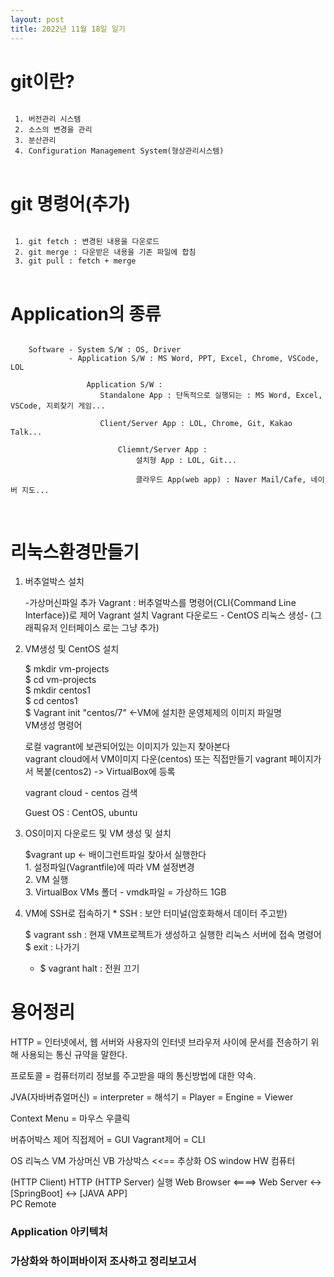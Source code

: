 ```yaml
---
layout: post
title: 2022년 11월 18일 일기
---
```


# git이란?

<pre>
<code>
 1. 버전관리 시스템
 2. 소스의 변경을 관리
 3. 분산관리
 4. Configuration Management System(형상관리시스템)
</code>
</pre>

# git 명령어(추가)

<pre>
<code>
 1. git fetch : 변경된 내용을 다운로드
 2. git merge : 다운받은 내용을 기존 파일에 합침
 3. git pull : fetch + merge
</code>
</pre>
 

 # Application의 종류

 <pre>
<code>
    Software - System S/W : OS, Driver
             - Application S/W : MS Word, PPT, Excel, Chrome, VSCode, LOL

                 Application S/W : 
                    Standalone App : 단독적으로 실행되는 : MS Word, Excel, VSCode, 지뢰찾기 게임...

                    Client/Server App : LOL, Chrome, Git, Kakao Talk...

                        Cliemnt/Server App : 
                            설치형 App : LOL, Git...

                            클라우드 App(web app) : Naver Mail/Cafe, 네이버 지도...

</code>
</pre>



# **리눅스환경만들기**

1. 버추얼박스 설치
   
    -가상머신파일 추가
        Vagrant : 
            버추얼박스를 명령어(CLI{Command Line Interface})로 제어
            Vagrant 설치
                Vagrant 다운로드 - CentOS 리눅스 생성- 
            (그래픽유저 인터페이스 로는 그냥 추가)


2. VM생성 및 CentOS 설치
   
    $ mkdir vm-projects    
    $ cd vm-projects   
    $ mkdir centos1   
    $ cd centos1   
    $ Vagrant init "centos/7" <-VM에  설치한 운영체제의 이미지 파일명   
        VM생성 명령어

    로컬 vagrant에 보관되어있는 이미지가 있는지 찾아본다   
    vagrant cloud에서 VM이미지 다운(centos) 또는    직접만들기 vagrant 페이지가서 복붙(centos2) -> VirtualBox에 등록

    vagrant cloud - centos 검색

     Guest OS : CentOS, ubuntu

    
    
3. OS이미지 다운로드 및 VM 생성 및 설치
   
    $vagrant up <- 배이그런트파일 찾아서 실행한다   
        1. 설정파일(Vagrantfile)에 따라 VM 설정변경   
        2. VM 실행   
        3. VirtualBox VMs 폴더 - vmdk파일 = 가상하드 1GB   


4. VM에 SSH로 접속하기  * SSH : 보안 터미널(암호화해서 데이터 주고받)
   
    $ vagrant ssh : 현재 VM프로젝트가 생성하고 실행한 리눅스 서버에 접속 명령어   
    $ exit : 나가기

    * $ vagrant halt : 전원 끄기


# 용어정리 
   
HTTP = 인터넷에서, 웹 서버와 사용자의 인터넷 브라우저 사이에 문서를 전송하기 위해 사용되는 통신 규약을 말한다.

프로토콜 = 컴퓨터끼리 정보를 주고받을 때의 통신방법에 대한 약속.

JVA(자바버츄얼머신) = interpreter = 해석기 = Player = Engine = Viewer

Context Menu = 마우스 우클릭





버츄어박스 제어
    직접제어 = GUI
    Vagrant제어 = CLI
    
OS 리눅스
VM 가상머신
VB 가상박스         <<== 추상화
OS window
HW 컴퓨터

(HTTP Client)  HTTP  (HTTP Server)                실행
 Web Browser  <====>   Web Server <-> [SpringBoot] <-> [JAVA APP]            
    PC                   Remote



### Application 아키텍처
### 가상화와 하이퍼바이저 조사하고 정리보고서
